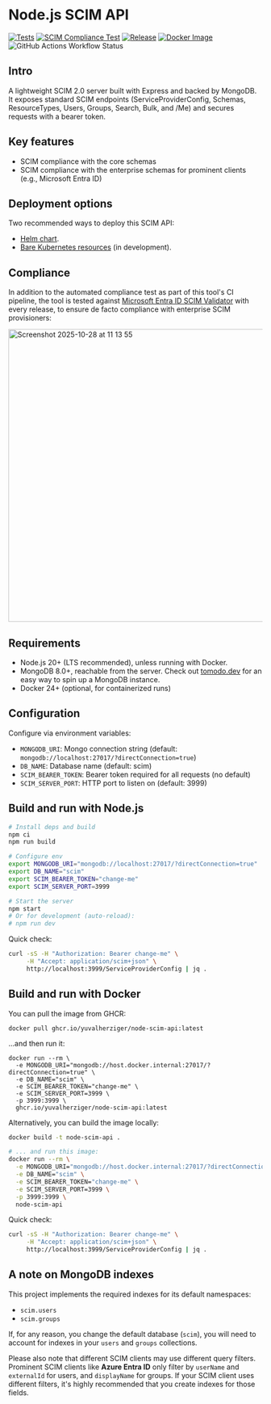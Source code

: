 # Node.js SCIM API

<a href="https://github.com/yuvalherziger/node-scim-api/actions/workflows/unit.yaml"><img src="https://github.com/yuvalherziger/node-scim-api/actions/workflows/unit.yaml/badge.svg" alt="Tests"></a>
<a href="https://github.com/yuvalherziger/node-scim-api/actions/workflows/scim-compliance-test.yaml"><img src="https://github.com/yuvalherziger/node-scim-api/actions/workflows/scim-compliance-test.yaml/badge.svg" alt="SCIM Compliance Test"></a>
<a href="https://github.com/yuvalherziger/node-scim-api/releases"><img src="https://img.shields.io/github/v/release/yuvalherziger/node-scim-api?label=Latest&color=d914d2&logo=git&logoColor=d914d2" alt="Release"></a>
<a href="https://github.com/yuvalherziger/node-scim-api/actions/workflows/build-image.yml"><img src="https://img.shields.io/github/actions/workflow/status/yuvalherziger/node-scim-api/build-image.yml?logo=docker&label=Docker&color=blue" alt="Docker Image"></a>
<img alt="GitHub Actions Workflow Status" src="https://img.shields.io/github/actions/workflow/status/yuvalherziger/node-scim-api/publish-helm-chart.yaml?logo=helm&label=Helm%20Chart&color=purple&link=https%3A%2F%2Fgithub.com%2Fyuvalherziger%2Fnode-scim-api%2Ftree%2Fmain%2Fdeploy%2Fhelm">

## Intro    

A lightweight SCIM 2.0 server built with Express and backed by MongoDB.
It exposes standard SCIM endpoints (ServiceProviderConfig, Schemas, ResourceTypes, Users, Groups, Search, Bulk, and /Me)
and secures requests with a bearer token.

## Key features

- SCIM compliance with the core schemas
- SCIM compliance with the enterprise schemas for prominent clients (e.g., Microsoft Entra ID)

## Deployment options

Two recommended ways to deploy this SCIM API:

- [Helm chart](./deploy/helm/README.md).
- [Bare Kubernetes resources](./deploy/kubernetes/README.md) (in development).

## Compliance

In addition to the automated compliance test as part of this tool's CI pipeline, the tool is
tested against [Microsoft Entra ID SCIM Validator](https://scimvalidator.microsoft.com/) 
with every release, to ensure de facto compliance with enterprise SCIM provisioners:

<img width="572" height="580" alt="Screenshot 2025-10-28 at 11 13 55" src="https://github.com/user-attachments/assets/e41fc922-3b29-413d-9dda-35854330fb3f" />

## Requirements

- Node.js 20+ (LTS recommended), unless running with Docker.
- MongoDB 8.0+, reachable from the server. Check out [tomodo.dev](https://tomodo.dev) for an easy way to spin up a
  MongoDB instance.
- Docker 24+ (optional, for containerized runs)

## Configuration

Configure via environment variables:

- `MONGODB_URI`: Mongo connection string (default: `mongodb://localhost:27017/?directConnection=true`)
- `DB_NAME`: Database name (default: scim)
- `SCIM_BEARER_TOKEN`: Bearer token required for all requests (no default)
- `SCIM_SERVER_PORT`: HTTP port to listen on (default: 3999)

## Build and run with Node.js

```bash
# Install deps and build
npm ci
npm run build

# Configure env
export MONGODB_URI="mongodb://localhost:27017/?directConnection=true"
export DB_NAME="scim"
export SCIM_BEARER_TOKEN="change-me"
export SCIM_SERVER_PORT=3999

# Start the server
npm start
# Or for development (auto-reload):
# npm run dev
```

Quick check:

```bash
curl -sS -H "Authorization: Bearer change-me" \
     -H "Accept: application/scim+json" \
     http://localhost:3999/ServiceProviderConfig | jq .
```

## Build and run with Docker

You can pull the image from GHCR:

```shell
docker pull ghcr.io/yuvalherziger/node-scim-api:latest
```

...and then run it:

```shell
docker run --rm \
  -e MONGODB_URI="mongodb://host.docker.internal:27017/?directConnection=true" \
  -e DB_NAME="scim" \
  -e SCIM_BEARER_TOKEN="change-me" \
  -e SCIM_SERVER_PORT=3999 \
  -p 3999:3999 \
  ghcr.io/yuvalherziger/node-scim-api:latest
```

Alternatively, you can build the image locally:

```bash
docker build -t node-scim-api .

# ... and run this image:
docker run --rm \
  -e MONGODB_URI="mongodb://host.docker.internal:27017/?directConnection=true" \
  -e DB_NAME="scim" \
  -e SCIM_BEARER_TOKEN="change-me" \
  -e SCIM_SERVER_PORT=3999 \
  -p 3999:3999 \
  node-scim-api

```

Quick check:

```bash
curl -sS -H "Authorization: Bearer change-me" \
     -H "Accept: application/scim+json" \
     http://localhost:3999/ServiceProviderConfig | jq .
```

## A note on MongoDB indexes

This project implements the required indexes for its default namespaces:

- `scim.users`
- `scim.groups`

If, for any reason, you change the default database (`scim`), you will need to account for indexes in your `users`
and `groups` collections.

Please also note that different SCIM clients may use different query filters. Prominent SCIM clients like
**Azure Entra ID** only filter by `userName` and `externalId` for users, and `displayName` for groups.
If your SCIM client uses different filters, it's highly recommended that you create indexes for those fields.

